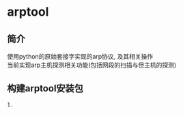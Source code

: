 # arptool

## 简介
使用python的原始套接字实现的arp协议, 及其相关操作  
当前实现arp主机探测相关功能(包括网段的扫描与但主机的探测)

## 构建arptool安装包
    1. 
